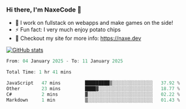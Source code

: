### Hi there, I'm NaxeCode 👋
- 🔭 I work on fullstack on webapps and make games on the side!
- ⚡ Fun fact: I very much enjoy potato chips
- 🔋 Checkout my site for more info: https://naxe.dev

[![GitHub stats](https://github-readme-stats.vercel.app/api?username=naxecode&theme=onedark)](https://naxe.dev)

<!--START_SECTION:waka-->

```csharp
From: 04 January 2025 - To: 11 January 2025

Total Time: 1 hr 41 mins

JavaScript   47 mins         █████████▒░░░░░░░░░░░░░░░   37.92 %
Other        23 mins         ████▓░░░░░░░░░░░░░░░░░░░░   18.77 %
C#           2 mins          ▓░░░░░░░░░░░░░░░░░░░░░░░░   02.22 %
Markdown     1 min           ▒░░░░░░░░░░░░░░░░░░░░░░░░   01.43 %
```

<!--END_SECTION:waka-->



<!--
**NaxeCode/NaxeCode** is a ✨ _special_ ✨ repository because its `README.md` (this file) appears on your GitHub profile.

Here are some ideas to get you started:

- 🔭 I’m currently working on Web apps for indie games!
- 🌱 I’m currently mastering C#
- 👯 I’m looking to collaborate on ...
- 🤔 I’m looking for help with ...
- 💬 Ask me about ...
- 📫 How to reach me: ...
- 😄 Pronouns: ...
- ⚡ Fun fact: I love chips
-->
